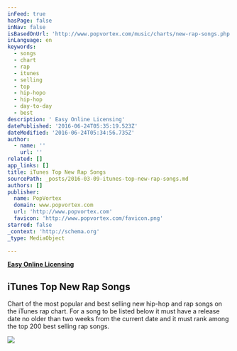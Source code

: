 ```yaml
---
inFeed: true
hasPage: false
inNav: false
isBasedOnUrl: 'http://www.popvortex.com/music/charts/new-rap-songs.php'
inLanguage: en
keywords:
  - songs
  - chart
  - rap
  - itunes
  - selling
  - top
  - hip-hopo
  - hip-hop
  - day-to-day
  - best
description: ' Easy Online Licensing'
datePublished: '2016-06-24T05:35:19.523Z'
dateModified: '2016-06-24T05:34:56.735Z'
author:
  - name: ''
    url: ''
related: []
app_links: []
title: iTunes Top New Rap Songs
sourcePath: _posts/2016-03-09-itunes-top-new-rap-songs.md
authors: []
publisher:
  name: PopVortex
  domain: www.popvortex.com
  url: 'http://www.popvortex.com'
  favicon: 'http://www.popvortex.com/favicon.png'
starred: false
_context: 'http://schema.org'
_type: MediaObject

---
```

**[Easy Online Licensing][0]**

<article style=""><h1>iTunes Top New Rap Songs</h1><p>Chart of the most popular and best selling new hip-hop and rap songs on the iTunes rap chart. For a song to be listed below it must have a release date no older than two weeks from the current date and it must rank among the top 200 best selling rap songs.</p><img src="https://s3-us-west-2.amazonaws.com/the-grid-img/p/56e8dfec13d54fe84907021802ae50039ce7f630.png" /></article>



[0]: http://www.easysonglicensing.com/Pages/Partners/Referral.aspx?PartnerID=61